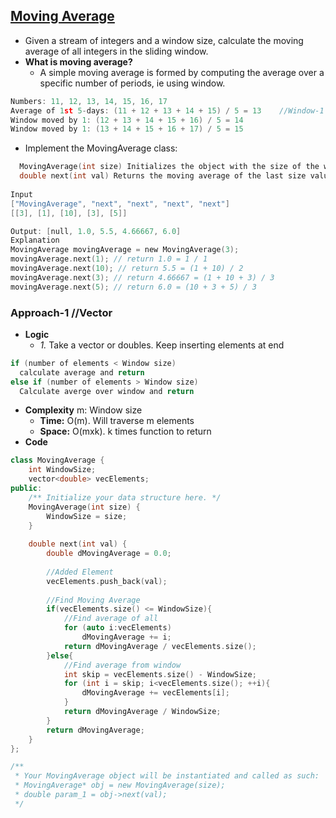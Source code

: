 ## [Moving Average](https://leetcode.com/problems/moving-average-from-data-stream/)
- Given a stream of integers and a window size, calculate the moving average of all integers in the sliding window.
- **What is moving average?**
  - A simple moving average is formed by computing the average over a specific number of periods, ie using window.
```c
Numbers: 11, 12, 13, 14, 15, 16, 17
Average of 1st 5-days: (11 + 12 + 13 + 14 + 15) / 5 = 13    //Window-1
Window moved by 1: (12 + 13 + 14 + 15 + 16) / 5 = 14
Window moved by 1: (13 + 14 + 15 + 16 + 17) / 5 = 15
```

- Implement the MovingAverage class:
```c
  MovingAverage(int size) Initializes the object with the size of the window size.
  double next(int val) Returns the moving average of the last size values of the stream.
  
Input
["MovingAverage", "next", "next", "next", "next"]
[[3], [1], [10], [3], [5]]

Output: [null, 1.0, 5.5, 4.66667, 6.0]
Explanation
MovingAverage movingAverage = new MovingAverage(3);
movingAverage.next(1); // return 1.0 = 1 / 1
movingAverage.next(10); // return 5.5 = (1 + 10) / 2
movingAverage.next(3); // return 4.66667 = (1 + 10 + 3) / 3
movingAverage.next(5); // return 6.0 = (10 + 3 + 5) / 3
```

### Approach-1    //Vector
- **Logic**
  - *1.* Take a vector or doubles. Keep inserting elements at end
```c
if (number of elements < Window size)
  calculate average and return
else if (number of elements > Window size)
  Calculate averge over window and return
```
- **Complexity** m: Window size
  - **Time:** O(m). Will traverse m elements
  - **Space:** O(mxk). k times function to return 
- **Code**
```c++
class MovingAverage {
    int WindowSize;
    vector<double> vecElements;
public:
    /** Initialize your data structure here. */
    MovingAverage(int size) {
        WindowSize = size;
    }
    
    double next(int val) {
        double dMovingAverage = 0.0;
        
        //Added Element
        vecElements.push_back(val);
        
        //Find Moving Average
        if(vecElements.size() <= WindowSize){
            //Find average of all
            for (auto i:vecElements)
                dMovingAverage += i;
            return dMovingAverage / vecElements.size();
        }else{
            //Find average from window
            int skip = vecElements.size() - WindowSize;
            for (int i = skip; i<vecElements.size(); ++i){
                dMovingAverage += vecElements[i];
            }
            return dMovingAverage / WindowSize;
        }
        return dMovingAverage;
    }
};

/**
 * Your MovingAverage object will be instantiated and called as such:
 * MovingAverage* obj = new MovingAverage(size);
 * double param_1 = obj->next(val);
 */
```
